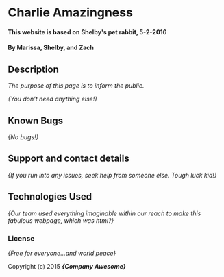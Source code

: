 # Charlie Amazingness

#### This website is based on Shelby's pet rabbit, 5-2-2016

#### By **Marissa, Shelby, and Zach**

## Description

_The purpose of this page is to inform the public._


_{You don't need anything else!}_

## Known Bugs

_{No bugs!}_

## Support and contact details

_{If you run into any issues, seek help from someone else. Tough luck kid!}_

## Technologies Used

_{Our team used everything imaginable within our reach to make this fabulous webpage, which was html?}_

### License

*{Free for everyone...and world peace}*

Copyright (c) 2015 **_{Company Awesome}_**
